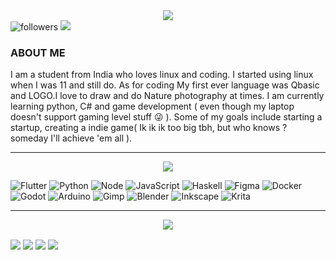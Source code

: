 <div align="center">
<img src="https://raw.githubusercontent.com/samthepacman/samthepacman/master/assets/mainprof.jpg"></div>
<div align="left">
<img alt="followers" title="Follow me on Github" src="https://img.shields.io/github/followers/samthepacman?color=FBB86C&style=for-the-badge&logo=github&label=Follow"/> 
<img src="https://img.shields.io/badge/Spotify-1ED760?&style=for-the-badge&logo=spotify&logoColor=white"/> 
</div>

### ABOUT ME
I am a student from India who loves linux and coding. I started using linux when I was 11 and still do. As for coding My first ever language was Qbasic and LOGO.I love to draw and do Nature photography at times. I am currently learning python, C# and game development ( even though my laptop doesn't support gaming level stuff 😜 ). Some of my goals include starting a startup, creating a indie game( Ik ik ik too big tbh, but who knows ? someday I'll achieve 'em all ).

***

<div align="center">
<img src=https://raw.githubusercontent.com/samthepacman/samthepacman/master/assets/introbanner.png>
</div>
<div align="left">

![Flutter](https://img.shields.io/badge/Flutter-02569B?style=for-the-badge&logo=flutter) ![Python](https://img.shields.io/badge/python-3670A0?style=for-the-badge&logo=python&logoColor=ffdd54) ![Node](https://img.shields.io/badge/node.js-6DA55F?style=for-the-badge&logo=node.js&logoColor=white) ![JavaScript](https://img.shields.io/badge/javascript-%23323330.svg?style=for-the-badge&logo=javascript&logoColor=%23F7DF1E) ![Haskell](https://img.shields.io/badge/Haskell-5e5086?style=for-the-badge&logo=haskell&logoColor=white) ![Figma](https://img.shields.io/badge/figma-%23F24E1E.svg?style=for-the-badge&logo=figma&logoColor=white) ![Docker](https://img.shields.io/badge/docker-%230db7ed.svg?style=for-the-badge&logo=docker&logoColor=white) ![Godot](https://img.shields.io/badge/Godot-3670A0?style=for-the-badge&logo=godot&logoColor=ffdd54) ![Arduino](https://img.shields.io/badge/-Arduino-00979D?style=for-the-badge&logo=Arduino&logoColor=white) ![Gimp](https://img.shields.io/badge/Gimp-657D8B?style=for-the-badge&logo=gimp&logoColor=FFFFFF) ![Blender](https://img.shields.io/badge/Blender-%23F5792A.svg?style=for-the-badge&logo=blender&logoColor=white) ![Inkscape](https://img.shields.io/badge/Inkscape-e0e0e0?style=for-the-badge&logo=inkscape&logoColor=080A13) ![Krita](https://img.shields.io/badge/Krita-203759?style=for-the-badge&logo=krita&logoColor=EEF37B)
</div>

***
<div align="center">
<img src=https://raw.githubusercontent.com/samthepacman/samthepacman/master/assets/contacts.png>
</div>
<p align="left">
<a href="https://instagram.com/chanman_xyz" target="blank"><img align="center"src="https://img.shields.io/badge/Instagram-%23E4405F.svg?logo=Instagram&logoColor=white&style=for-the-badge"/></a>
<a href="https://matrix.to/#/@devnet2.0:matrix.org" target="blank"><img align="center" src="https://img.shields.io/badge/Matrix-%44CF6B5F.svg?logo=Matrix&logoColor=white&style=for-the-badge"/></a>
<a href="https://reddit.com/user/chandra_004" target="blank"><img align="center" src="https://img.shields.io/badge/Reddit-%23FF4500.svg?logo=Reddit&logoColor=white&style=for-the-badge"/></a>
<a href="<a href="https://replit.com/@samthepacman" target="blank"><img align="center" src="https://img.shields.io/badge/Replit-%23163170.svg?logo=replit&logoColor=white&style=for-the-badge"/></a>
</p>

